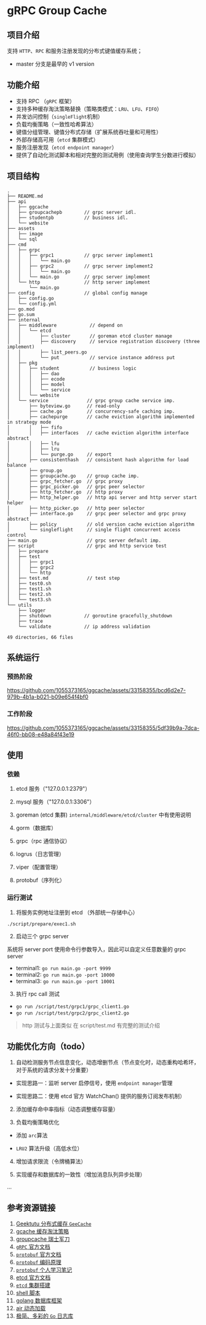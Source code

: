 # gRPC Group Cache

## 项目介绍

支持 `HTTP`、`RPC` 和服务注册发现的分布式键值缓存系统；

- master 分支是最早的 v1 version

## 功能介绍
- 支持 RPC （`gRPC` 框架）
- 支持多种缓存淘汰策略替换（策略类模式：`LRU`、`LFU`、`FIFO`）
- 并发访问控制（`singleFlight`机制）
- 负载均衡策略（一致性哈希算法）
- 键值分组管理、键值分布式存储（扩展系统吞吐量和可用性）
- 外部存储高可用（`etcd` 集群模式）
- 服务注册发现（`etcd endpoint manager`）
- 提供了自动化测试脚本和相对完整的测试用例（使用查询学生分数进行模拟）

## 项目结构
```
.
├── README.md
├── api
│   ├── ggcache
│   ├── groupcachepb        // grpc server idl.
│   ├── studentpb           // business idl.
│   └── website             
├── assets
│   ├── image
│   └── sql
├── cmd
│   ├── grpc
│   │   ├── grpc1           // grpc server implement1
│   │   │   └── main.go  
│   │   ├── grpc2           // grpc server implement2
│   │   │   └── main.go
│   │   └── main.go         // grpc server implement
│   └── http                // http server implement
│       └── main.go
├── config                  // global config manage
│   ├── config.go
│   └── config.yml
├── go.mod
├── go.sum
├── internal                
│   ├── middleware            // depend on
│   │   └── etcd            
│   │       ├── cluster       // goreman etcd cluster manage
│   │       ├── discovery     // service registration discovery (three implement)
│   │       ├── list_peers.go
│   │       └── put           // service instance address put
│   ├── pkg
│   │   ├── student           // business logic
│   │   │   ├── dao
│   │   │   ├── ecode
│   │   │   ├── model
│   │   │   └── service
│   │   └── website          
│   └── service              // grpc group cache service imp.
│       ├── byteview.go      // read-only 
│       ├── cache.go         // concurrency-safe caching imp.
│       ├── cachepurge       // cache eviction algorithm implemented in strategy mode
│       │   ├── fifo         
│       │   ├── interfaces   // cache eviction algorithm interface abstract
│       │   ├── lfu
│       │   ├── lru
│       │   └── purge.go     // export
│       ├── consistenthash   // consistent hash algorithm for load balance
│       ├── group.go         
│       ├── groupcache.go    // group cache imp.
│       ├── grpc_fetcher.go  // grpc proxy 
│       ├── grpc_picker.go   // grpc peer selector
│       ├── http_fetcher.go  // http proxy
│       ├── http_helper.go   // http api server and http server start helper
│       ├── http_picker.go   // http peer selector
│       ├── interface.go     // grpc peer selector and grpc proxy abstract
│       ├── policy           // old version cache eviction algorithm
│       └── singleflight     // single flight concurrent access control
├── main.go                  // grpc server default imp.
├── script                   // grpc and http service test
│   ├── prepare
│   ├── test
│   │   ├── grpc1
│   │   ├── grpc2
│   │   └── http
│   ├── test.md              // test step
│   ├── test0.sh
│   ├── test1.sh
│   ├── test2.sh
│   └── test3.sh
└── utils
    ├── logger
    ├── shutdown            // goroutine gracefully_shutdown
    ├── trace
    └── validate            // ip address validation

49 directories, 66 files
```

## 系统运行

### 预热阶段
https://github.com/1055373165/ggcache/assets/33158355/bcd6d2e7-979b-4b1a-b021-b09e654f4bf0


### 工作阶段
https://github.com/1055373165/ggcache/assets/33158355/5df39b9a-7dca-46f0-bb08-e48a84f43e19

## 使用

### 依赖

1. etcd 服务（"127.0.0.1:2379"）

2. mysql 服务（"127.0.0.1:3306"）

3. goreman (etcd 集群) `internal/middleware/etcd/cluster` 中有使用说明

4. gorm（数据库）

5. grpc（rpc 通信协议）

6. logrus（日志管理）

7. viper（配置管理）

8. protobuf（序列化）

### 运行测试

1. 将服务实例地址注册到 etcd （外部统一存储中心）

`./script/prepare/exec1.sh`
  
2. 启动三个 grpc server

系统将 server port 使用命令行参数导入，因此可以自定义任意数量的 grpc server

- terminal1: `go run main.go -port 9999`
- terminal2: `go run main.go -port 10000`
- terminal3: `go run main.go -port 10001`

3. 执行 rpc call 测试

- `go run /script/test/grpc1/grpc_client1.go`
- `go run /script/test/grpc2/grpc_client2.go`

> http 测试与上面类似
> 在 script/test.md 有完整的测试介绍

## 功能优化方向（todo）

1. 自动检测服务节点信息变化，动态增删节点（节点变化时，动态重构哈希环，对于系统的请求分发十分重要）

- 实现思路一：监听 server 启停信号，使用 `endpoint manager`管理

- 实现思路二：使用 etcd 官方 WatchChan() 提供的服务订阅发布机制）
    
2. 添加缓存命中率指标（动态调整缓存容量）

3. 负载均衡策略优化

- 添加 `arc`算法

- `LRU2` 算法升级（高低水位）

4. 增加请求限流（令牌桶算法）

5. 实现缓存和数据库的一致性（增加消息队列异步处理）

...

## 参考资源链接
1. [Geektutu 分布式缓存 `GeeCache`](https://geektutu.com/post/geecache.html) 
2. [gcache 缓存淘汰策略](https://github.com/bluele/gcache)
3. [groupcache 瑞士军刀](https://github.com/golang/groupcache) 
4. [ `gRPC` 官方文档](https://grpc.io/docs/languages/go/quickstart/)
5. [`protobuf` 官方文档](https://protobuf.dev/programming-guides/proto3/) 
6. [`protobuf` 编码原理](https://www.notion.so/blockchainsee/Protocol-Buffer-04cba19af055479299507f04d0a24862) 
7. [`protobuf` 个人学习笔记](https://www.notion.so/blockchainsee/protoscope-fbfe36c2eef64bfcb630be4f0bd673f5) 
8. [etcd 官方文档](https://etcd.io/docs/v3.5/) 
9. [ `etcd` 集群搭建](https://github.com/mattn/goreman)
10. [shell 脚本](https://www.shellscript.sh/) 
11. [golang 数据库框架](https://gorm.io/docs/models.html) 
12. [air 动态加载](https://github.com/cosmtrek/air) 
13. [极简、多彩的 `Go` 日志库](https://github.com/charmbracelet/log) 

